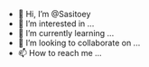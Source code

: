 - 👋 Hi, I’m @Sasitoey
- 👀 I’m interested in ...
- 🌱 I’m currently learning ...
- 💞️ I’m looking to collaborate on ...
- 📫 How to reach me ...

<!---
Sasitoey/Sasitoey is a ✨ special ✨ repository because its `README.md` (this file) appears on your GitHub profile.
You can click the Preview link to take a look at your changes.
--->
